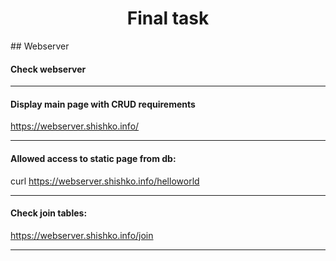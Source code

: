 <h1 align="center"> Final task </h1>
## Webserver

#### Check webserver
---
#### Display main page with CRUD requirements
https://webserver.shishko.info/

___
#### Allowed access to static page from db: 
curl https://webserver.shishko.info/helloworld
___
#### Check join tables:
https://webserver.shishko.info/join
___

